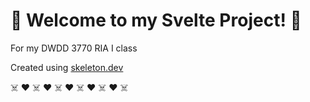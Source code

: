 # :love_letter: Welcome to my Svelte Project! :love_letter:

For my DWDD 3770 RIA I class 

Created using [skeleton.dev](https://www.skeleton.dev/) 

:skull_and_crossbones:  :heart:  :skull_and_crossbones: :heart:  :skull_and_crossbones: :heart:  :skull_and_crossbones: :heart:  :skull_and_crossbones: :heart:  :skull_and_crossbones:
